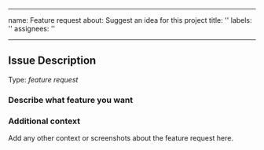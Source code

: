 ______________________________________________________________________

name: Feature request
about: Suggest an idea for this project
title: ''
labels: ''
assignees: ''

______________________________________________________________________

<!-- Here is for bug reports and feature requests ONLY! 

If you're looking for help, please check our DingTalk and Wechat room.

Please try to use English to describe your issue, or at least provide a snippet of English translation.
-->

## Issue Description

Type: *feature request*

### Describe what feature you want

### Additional context

Add any other context or screenshots about the feature request here.
